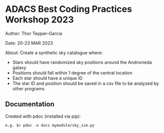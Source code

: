 # ADACS Best Coding Practices Workshop 2023

Author: Thor Tepper-García

Date: 20-23 MAR 2023

About: Create a synthetic sky catalogue where:

- Stars should have randomized sky positions around the Andromeda galaxy
- Positions should fall within 1 degree of the central location
- Each star should have a unique ID
- The star ID and position should be saved in a csv file to be analyzed by other programs


## Documentation

Created with pdoc (installed via pip):

    e.g. $> pdoc -o docs mymodule/sky_sim.py

